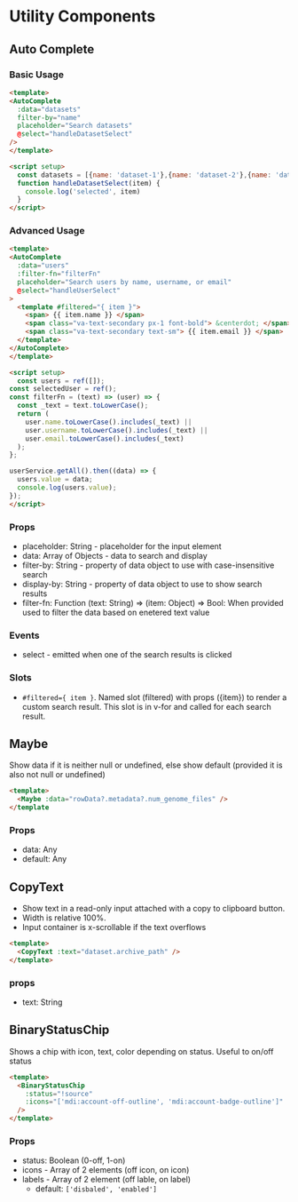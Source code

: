 # Utility Components

## Auto Complete

### Basic Usage

```html
<template>
<AutoComplete
  :data="datasets"
  filter-by="name"
  placeholder="Search datasets"
  @select="handleDatasetSelect"
/>
</template>

<script setup>
  const datasets = [{name: 'dataset-1'},{name: 'dataset-2'},{name: 'dataset-3'}]
  function handleDatasetSelect(item) {
    console.log('selected', item)
  }
</script>
```

### Advanced Usage
```html
<template>
<AutoComplete
  :data="users"
  :filter-fn="filterFn"
  placeholder="Search users by name, username, or email"
  @select="handleUserSelect"
>
  <template #filtered="{ item }">
    <span> {{ item.name }} </span>
    <span class="va-text-secondary px-1 font-bold"> &centerdot; </span>
    <span class="va-text-secondary text-sm"> {{ item.email }} </span>
  </template>
</AutoComplete>
</template>

<script setup>
  const users = ref([]);
const selectedUser = ref();
const filterFn = (text) => (user) => {
  const _text = text.toLowerCase();
  return (
    user.name.toLowerCase().includes(_text) ||
    user.username.toLowerCase().includes(_text) ||
    user.email.toLowerCase().includes(_text)
  );
};

userService.getAll().then((data) => {
  users.value = data;
  console.log(users.value);
});
</script>
```

### Props
- placeholder: String - placeholder for the input element
- data: Array of Objects - data to search and display
- filter-by: String - property of data object to use with case-insensitive search
- display-by: String - property of data object to use to show search results
- filter-fn: Function (text: String) => (item: Object) => Bool: When provided used to filter the data based on enetered text value

### Events
- select - emitted when one of the search results is clicked

### Slots
- `#filtered={ item }`. Named slot (filtered) with props ({item}) to render a custom search result. This slot is in v-for and called for each search result.


## Maybe

Show data if it is neither null or undefined, else show default (provided it is also not null or undefined)

```html
<template>
  <Maybe :data="rowData?.metadata?.num_genome_files" />
</template
```

### Props
- data: Any
- default: Any


## CopyText

- Show text in a read-only input attached with a copy to clipboard button. 
- Width is relative 100%.
- Input container is x-scrollable if the text overflows

```html
<template>
  <CopyText :text="dataset.archive_path" />
</template>
```

### props
- text: String

## BinaryStatusChip

Shows a chip with icon, text, color depending on status. Useful to on/off status

```html
<template>
  <BinaryStatusChip
    :status="!source"
    :icons="['mdi:account-off-outline', 'mdi:account-badge-outline']"
  />
</template>
```

### Props
- status: Boolean (0-off, 1-on)
- icons - Array of 2 elements (off icon, on icon)
- labels - Array of 2 element (off lable, on label)
  - default: `['disbaled', 'enabled']`